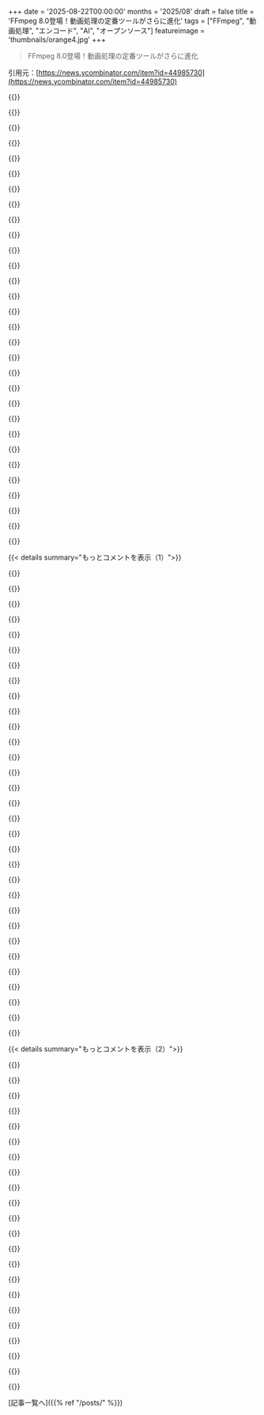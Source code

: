 +++
date = '2025-08-22T00:00:00'
months = '2025/08'
draft = false
title = 'FFmpeg 8.0登場！動画処理の定番ツールがさらに進化'
tags = ["FFmpeg", "動画処理", "エンコード", "AI", "オープンソース"]
featureimage = 'thumbnails/orange4.jpg'
+++

> FFmpeg 8.0登場！動画処理の定番ツールがさらに進化

引用元：[https://news.ycombinator.com/item?id=44985730](https://news.ycombinator.com/item?id=44985730)




{{<matomeQuote body="FFmpegの開発者と貢献者の皆さん、本当にありがとう！オーディオ/ビデオの自動化が必要な時はいつもFFmpegに頼ってきたよ。これは本当に重要で不可欠なツールだ。多くのオンライン動画ツールもFFmpegのUIラッパーとして使われてるしね。そういえば、FFmpeg.WasmもあるんだってTIL（今日知った）！2024年1月に、1993年のアニメ映画から15分の動画セグメントでフレームを抽出し、Real-ESRGAN-ncnn-vulkanでアップスケールして4Kアニメにしたんだ。このワークフローでUIを作ったら、今人気のTopaz AIみたいなツールになったかもね。<br>[0]: https://github.com/ffmpegwasm/ffmpeg.wasm<br>[1]: https://github.com/xinntao/Real-ESRGAN-ncnn-vulkan<br>[2]: https://files.horizon.pics/3f6a47d0-429f-4024-a5e0-e85ceb0f6..." userName="np1810" createdAt="2025/08/22 17:37:23" color="#ff33a1">}}




{{<matomeQuote body="直接FFmpegを使わなくても、FFmpegを組み込んでいるツールをよく使うよ。例えば、最近低品質DVDからリッピングした古いアニメをアップスケールしたんだけど、k4yt3x/video2xが十分でインストールも簡単だった。libffmpegが組み込まれてるから、エンコードに同じ引数を使えたんだ。<br>Video2X-x86_64.AppImage -i ”$f” ＼<br>-c libvpx-vp9 -e crf=34 -o ”${f/480p/480p_upscale2x}” ＼<br>-p realcugan -s 2 --noise-level 1<br>アップスケールに最適な引数を見つけるために、まずFFmpegで短いシーンを抽出して色々試してから、FFmpegで静止画をキャプチャして比較したんだ。" userName="idoubtit" createdAt="2025/08/22 18:56:16" color="#38d3d3">}}




{{<matomeQuote body="10年くらい前、当時の雇用主が他社と彼らのソフトウェアのリリースを手伝う話をしてたんだ。彼らは4K動画を劣化なしで圧縮・再生できる独自の圧縮システムを持ってるって信じてた。実際のコーデックや圧縮は見せてくれず、フロントエンドだけ作ってほしいと。でも調べてみたら、特定のフラグとオプションでFFmpegを使って動画を再エンコードしてるだけだと気づいたんだ。FFmpegを動かすだけで彼らの結果を再現できたよ。そしたら、うちとの話は立ち消えになったんだよね。" userName="bena" createdAt="2025/08/22 20:13:34" color="#ff5c5c">}}




{{<matomeQuote body="人のものをちょっといじって自分のものだと主張するっていう、昔からの伝統がまた一つだね。新しいチャットボット？別のChatGPTラッパーだよ。新しいLinux Distro？デスクトップ環境がプリインストールされたArch。新しい動画ダウンローダー？GUI付きのyt-dlpさ。最初から正直ならいいんだけど、そうじゃない人もいるんだよな。" userName="Telaneo" createdAt="2025/08/22 22:15:18" color="">}}




{{<matomeQuote body="「最初から正直ならいいんだけど、そうじゃない人もいるんだよな」って話、もし個人がやってるだけならまだ許容できたかもね。でも、時々兆ドル企業までもがこれをやってるのが残念だ。LLM以前は、コピーやラッパーを作る側もその認識があったけど、今はLLMが他人のコードをライセンスに縛られずに改変して出すから、意図せずそういうことが起きてるよね。LLMって生成したコードにライセンス詳細を自動で追加しないよね？" userName="np1810" createdAt="2025/08/23 04:31:57" color="">}}




{{<matomeQuote body="兆ドル企業だって結局は個人の集まりだよ。Fortune 500の会社に入ったからって、人が急に正直になるわけじゃないからね。" userName="brookst" createdAt="2025/08/23 13:23:57" color="">}}




{{<matomeQuote body="FFmpegのチューニングだけでキャリアを築いてる人もいるんだよな。でもこれってAIツールで実現できそうなことだから、彼らはちょっと不安になるかもね。" userName="ChrisMarshallNY" createdAt="2025/08/23 10:40:19" color="">}}




{{<matomeQuote body="君がやったのと全く同じ映画で同じ手順をTopaz AIで試したんだけど、すごくひどい結果になってプロジェクトを諦めちゃったんだ。もしアップスケールした映画を共有してくれたら嬉しいな。" userName="pwn0" createdAt="2025/08/23 06:44:50" color="#38d3d3">}}




{{<matomeQuote body="ずっとTopaz AIの方がFFmpegよりもっと洗練されたアップスケーリングをすると思ってたんだけど、FFmpegは単純なアルゴリズムしか持ってないんじゃないの？違うのかな？" userName="balder1991" createdAt="2025/08/27 13:08:51" color="">}}




{{<matomeQuote body="コンピュートシェーダーベースのビデオエンコーダ／デコーダ導入はうれしいね！ H.264、H.265、AV1以外のコーデックもクロスプラットフォームで加速できるようになるのは助かる。新しいProResエンコーダも早速使い道がありそうだよ。並列デコードはデータ依存性で難しいけど、エンコーダはデコーダより柔軟性があるかもね。VP9のコンピュートシェーダーエンコードは挑戦しがいがありそう。" userName="fleabitdev" createdAt="2025/08/22 16:52:20" color="#38d3d3">}}




{{<matomeQuote body="コンピュートシェーダーでのエンコーダ／デコーダ実装は最高だね！ 昔Vulkanのが汎用か聞いて笑われたけど、これでレガシーハードウェアでも性能アップが期待できる。新しいコーデックの導入も加速するだろうし、みんなのQOLも上がるはず！" userName="happymellon" createdAt="2025/08/22 18:29:14" color="#ff33a1">}}




{{<matomeQuote body="デコーダの最新技術は久々だけど、ディスプレイ向けデコードはGPU加速がかなり効きそうじゃない？ 初期解凍はCPUでやって、その後はGPUにデータを渡して動きベクトルやiDCTみたいな最終処理をする感じ。ピクセルレベルなら並列処理もいけるはず。GPUテクスチャにあるなら表示も楽だよね。この考え、どれくらい間違ってるかな？" userName="gmueckl" createdAt="2025/08/22 18:41:21" color="#45d325">}}




{{<matomeQuote body="専門家じゃないけど、最悪だと隣接ブロックに依存するせいで並列処理が`frame_height * 4`ピクセルに制限されちゃうかも。これだとメモリ依存の作業には厳しいね。動きベクトルが大きいと複数フレームデコードでの並列性も限られる。でも平均的には性能出るかもね。インターブロックやデブロッキングは並列化しやすそうだし、VP9、H.265、AV1はフレームをタイルに分割できるオプションもあるみたいだよ。" userName="fleabitdev" createdAt="2025/08/22 20:05:44" color="#ff33a1">}}




{{<matomeQuote body="すごい！ FFmpegのメンテナたちの才能にはいつも感心するよ。こんな難しいことを無償でやってるなんて、本当に頭が下がるね。" userName="mtillman" createdAt="2025/08/22 16:56:43" color="">}}




{{<matomeQuote body="それ、もっと詳しく教えてくれる？ メンテナの人は、会社での仕事でやってるもんだと勝手に思ってたんだ（全然根拠ない推測だけど）。" userName="droopyEyelids" createdAt="2025/08/22 17:39:26" color="">}}




{{<matomeQuote body="君のコメント、グレー評価から元に戻したよ。不公平だと思ったけど、正直これ以上言うこともないかな。僕が貢献してる理由を言えば、FFmpeg開発コミュニティにはもう10年も関わってないけど、メンテナの8割は給料もらってないボランティアって考えるのが妥当だと思うよ。" userName="refulgentis" createdAt="2025/08/22 17:55:48" color="">}}




{{<matomeQuote body="今回のリリースノート、めちゃくちゃ面白い！ 最近WebGPUコンピュートシェーダーでProResデコーダを自分で書いてみたんだけど、十分速く動いたよ。新しいAndroid APVコーデックにも応用できそうだね。ProRes RAWの情報が見つからなかったから、FFmpegがリバースエンジニアリングしたのかな？ コード見ると通常のProResと似てるみたいだね。詳細はこちら: https://pub.smpte.org/doc/rdd36/20220909-pub/rdd36-2022.pdf" userName="dtf" createdAt="2025/08/22 19:05:37" color="#45d325">}}




{{<matomeQuote body="それ、リンク貼ってくれる？ 僕、今回の変更ログで「レビュー中」ってあるVulkan ProResデコーダをGSoCプロジェクトで担当してるんだ。WebGPU実装がVulkanとどう違うか興味あるね。僕のコードはこれだよ: https://github.com/averne/FFmpeg/tree/vk-proresdec" userName="averne_" createdAt="2025/08/22 19:29:33" color="#785bff">}}




{{<matomeQuote body="今はリンクないけど、週末にはあげるようにするよ。君の実装、すごく興味あるね—ありがとう、しっかり見てみるよ！最初はWebGPUを学ぶためだったから、最適化のチャンスを逃してるかもだけど、楽しくデバッグできたよ。SMPTEの仕様書とFFmpegのproresdec.cを参考にデバッグを進めたんだ。" userName="dtf" createdAt="2025/08/22 19:39:51" color="#45d325">}}




{{<matomeQuote body="まだ実装できてない最適化がいっぱいあるんだよね。特にreset kernelを削除したり、VLD/IDCTを統合したり、IDCTルーチンの戦略（AAN algorithm、packed FP16、cooperative matrices）を試したりしたいな。" userName="averne_" createdAt="2025/08/22 19:46:03" color="#ff33a1">}}




{{<matomeQuote body="ほとんどリバースエンジニアリングしたやつだよ: https://mk.pars.ee/notes/a9ihgynpvdo6003w" userName="emersion" createdAt="2025/08/23 00:52:31" color="#45d325">}}




{{<matomeQuote body="NVENC/NVDECって固定機能ハードウェアじゃなくて、シェーダーコアで処理の一部ができるんじゃないかな。" userName="mappu" createdAt="2025/08/22 22:45:09" color="">}}




{{<matomeQuote body="FFmpeg使うたびに感動するよ（manページ見たりLLMに呪文作らせたりGUI使ったりするけどさ）。Vulkan 1.3ベースにしたのは正解だね。（そういえばAsahi Linux on MacもVulkan 1.3サポートしてるって昨日気づいた！）" userName="pmarreck" createdAt="2025/08/22 15:35:59" color="#785bff">}}




{{<matomeQuote body="’incantation’ってFFmpegの引数のことだよね。まさに元祖prompt engineeringだよ。" userName="Culonavirus" createdAt="2025/08/22 15:39:16" color="">}}




{{<matomeQuote body="いやいや、tar ballsの扱いの方が先に来るでしょ。FFmpegはそのすぐ後だよ。" userName="jeanlucas" createdAt="2025/08/22 15:44:15" color="">}}




{{<matomeQuote body="そもそもtar ballsの何が問題なのか全然わかんないんだよね。99%のケースで必要なのはtar -x、tar -c（作成）、tar -l（リスト）だけだよ。-vは他のツールと同じく詳細表示。<br>例：  tar -c project | gzip ＞ backup.tar.gz<br>  cat backup.tar.gz | gunzip | tar -l<br>  cat backup.tar.gz | gunzip | tar -x" userName="porridgeraisin" createdAt="2025/08/22 15:51:17" color="">}}




{{<matomeQuote body="gemini-cliとclaude-cliがあれば、FFmpegにプロンプトを当てながらさらにプロンプトできるんだ。しかもちゃんと動くよ。" userName="Keyframe" createdAt="2025/08/22 15:43:29" color="#38d3d3">}}




{{<matomeQuote body="tarが不便って言われてる理由がよくわかんないんだよね。ほとんどの場合、’tar -xvf blah.tar.gz’だけで済むじゃん。" userName="tombert" createdAt="2025/08/22 16:00:51" color="">}}




{{<matomeQuote body="’ダークアーツの呪文’リストには、Regexも追加しといた方がいいと思うな。" userName="mrandish" createdAt="2025/08/22 16:35:39" color="">}}




{{<matomeQuote body="tarはplain old zipより何がいいの？.tar.gzとか.tar.zipみたいにコンテナ形式を理由もなくネストする意味がわかんないな。テープ使わないし、テープアーカイブ形式もいらないんだよね。" userName="CamperBob2" createdAt="2025/08/22 16:44:26" color="">}}




{{< details summary="もっとコメントを表示（1）">}}

{{<matomeQuote body="誰かに役立つ情報だけど、超古いtarバイナリを使ってない限り、gunzipとかcatはいらないよ。.gzを.xzとか別のよく知られた拡張子に変えるだけで、違う圧縮形式に対応できるんだ。<br>例：<br>tar -cf archive.tar.gz foo bar  # ファイルfooとbarからarchive.tar.gzを作成。<br>tar -tvf archive.tar.gz         # archive.tar.gz内の全ファイルを詳細にリスト。<br>tar -xf archive.tar.gz          # archive.tar.gzから全ファイルを展開。" userName="BeepInABox" createdAt="2025/08/22 16:41:39" color="#38d3d3">}}




{{<matomeQuote body="LLMとFFmpegやImageMagickみたいな複雑なCLIツールって最高の組み合わせで、まるで魔法みたいだね…SF映画に出てくるような夢のUI/UXだよね。「このフォルダの全画像を上以外100pxクロップして、ちょっと彩度上げて、非圧縮TIFFで新しいフォルダに保存、さらにビデオループにしてweb用にエンコードして」とかね。" userName="agys" createdAt="2025/08/22 16:11:56" color="#38d3d3">}}




{{<matomeQuote body="tar -cf archive.tar.gz foo barって書くと、圧縮されてない.tarが間違った名前でできちゃうよ。gzipを指定するには-zオプションが必要だよ。" userName="mkl" createdAt="2025/08/22 23:16:36" color="">}}




{{<matomeQuote body="問題は、tarがすごく分かりにくくて、覚えるのが無駄に難しいってことだよね。確かに、一度呪文を覚えちゃえば一生使えるけど、初心者がシェルでファイルを展開しようとしたら、インターフェースが無駄に難しいから苦戦するよ。" userName="bigstrat2003" createdAt="2025/08/22 15:59:48" color="">}}




{{<matomeQuote body="これってどうやるのか、ちょっと確認したいんだけどさ。gemini-cli（またはclaude-cli）を使って、gemini（またはclaude）に自然言語で処理内容を指示するんだよね。FFmpegとメディアファイルの正しいパスを教えてあげれば、g-cli（またはc-cli）がやってくれるってことで合ってる？" userName="profsummergig" createdAt="2025/08/22 16:57:31" color="">}}




{{<matomeQuote body="それぞれのLLMが新しいコーデックやオプションをどれくらい素早く覚えるのか、見るのが楽しみだな。" userName="NSUserDefaults" createdAt="2025/08/22 15:52:21" color="">}}




{{<matomeQuote body="tarって他のCLIプログラムとすごく似てるのに、なんでtarだけが使いにくいって言われてるのか、正直全然理解できないな。" userName="encom" createdAt="2025/08/22 16:22:29" color="">}}




{{<matomeQuote body="そうそう、LLMに「これlibx265でもっと小さくしてhvc1タグ付けて」とか「この2つのビデオ連結して」って聞くと、たいてい完璧にこなしてくれるんだ。ImageMagickに関しても、同じくらいマスターしてるよ！" userName="conradev" createdAt="2025/08/22 16:13:56" color="#ff5733">}}




{{<matomeQuote body="リストしたいなら-tだよ。「リスト」の「T」でね。-lはチェック・リンク用だよ。<br>それに、別に圧縮解除しなくても大丈夫。tarが適切な圧縮アルゴリズムを検出して、勝手に圧縮解除してくれるから、gunzipみたいな中間ステップはいらないよ。" userName="sdfsdfgsdgg" createdAt="2025/08/22 15:59:42" color="#ff5c5c">}}




{{<matomeQuote body="tarコマンドはかなり覚えたけど、cpioはめちゃくちゃ変に感じるんだよね。" userName="fullstop" createdAt="2025/08/22 17:15:57" color="">}}




{{<matomeQuote body="regexは使えるんだけどさ、ffmpegのmanpageは恐ろしすぎるよ..." userName="RedShift1" createdAt="2025/08/22 17:01:05" color="#45d325">}}




{{<matomeQuote body="今はファイル名で自動的に決まるらしいけど、つい習慣でフラグを付けちゃうんだよね。30年の指が覚えた動きはなかなか変えられないもんだ！" userName="Intermernet" createdAt="2025/08/23 00:06:54" color="#ff33a1">}}




{{<matomeQuote body="「tar xzf foobar.tgzは”_x_tract _z_e _f_iles!”って感じで覚えてるよ。Dr. Strangeloveみたいなドイツ語アクセントでね。<br>最近見つけたdtrx (https://github.com/dtrx-py/dtrx) ってツールがホストにインストールできるならすごくいいよ。適切なコマンドを呼び出してくれて、常にサブディレクトリに展開してくれるからtar-bombsの心配もないしね。tar作成は自分で頑張ってくれ。」" userName="beala" createdAt="2025/08/22 16:41:50" color="#785bff">}}




{{<matomeQuote body="「cpioってそんなに難しくないよ。<br>よく使うのは$ cpio -pdumv argsとか。<br>$ man cpioを見てみて。あと、Wikipediaの“Operation and archive format”のCopyセクションにも例があるよ。cpioのパススルーモードを使えば、アーカイブを作らずにファイルをコピーできるんだ。<br>例: $ find . -depth -print | cpio -p -dumv new-path」" userName="fuzztester" createdAt="2025/08/23 19:14:56" color="#38d3d3">}}




{{<matomeQuote body="tarでリスト表示するには-tを使うんだよ、-lじゃないんだからね。" userName="drivers99" createdAt="2025/08/22 15:56:52" color="">}}




{{<matomeQuote body="-z（あるいは最近のgnutarなら-a）を忘れてるんじゃないかな。" userName="aidenn0" createdAt="2025/08/22 16:05:48" color="">}}




{{<matomeQuote body="zipはファイルの所有権とかパーミッションは保持しないんだよね。" userName="fullstop" createdAt="2025/08/22 17:17:20" color="">}}




{{<matomeQuote body="「LLMでffmpegコードは作れるけど、まるでSFじゃないよ。LLMはめちゃくちゃ品質の悪い、時にはバグだらけのffmpegコードを出す傾向があるんだ。ファイルパラメータをスタート時間の前に置いたりして、無駄に動画全体をデコードさせたり、間違ったbitrateを出したり、音声を無駄に再エンコードしたりね。<br>副作用を気にせずマニュアルを読まないならいいけど、正確性も込みで考えたら、理想のUXとは言えないな。」" userName="Barrin92" createdAt="2025/08/22 16:29:18" color="#ff33a1">}}




{{<matomeQuote body="LLMってffmpegのインターフェースに最高だよね。自然言語で実行できるツールも多いし。これ、俺のスクリプトだよ：https://github.com/jjcm/llmpeg" userName="jjcm" createdAt="2025/08/22 16:04:58" color="#ff33a1">}}




{{<matomeQuote body="ffmpegってさ、もし敵の手に渡ったら使えないように作られてるんだぜ。" userName="quectophoton" createdAt="2025/08/22 19:57:48" color="">}}




{{<matomeQuote body="コメントする前に確認してみたよ。Ubuntu 25.04だと、ファイル名で圧縮が自動で有効にならないね。抽出時の自動検出はファイル内容ベースで、名前じゃないんだ。" userName="mkl" createdAt="2025/08/23 01:06:46" color="#45d325">}}




{{<matomeQuote body="2025年って動画がどこにでもあるんだからさ、ffmpegがSSL、zlib、sqliteの次に使われるライブラリの4位に入るって意見、誰か同意する？" userName="larodi" createdAt="2025/08/22 15:57:59" color="">}}




{{<matomeQuote body="FFMpegはそこまで上位じゃないでしょ。動画処理ってメディアを受け取るサーバーだけに必要なんだし。ほとんどのスマホは動画でFFMpegを動かしてないと思うよ。" userName="PokestarFan" createdAt="2025/08/22 18:38:23" color="">}}




{{<matomeQuote body="ChromeやFirefoxはメディアのデコードにFFmpegライブラリを使ってるから、意外といろんな所にあるんだぜ！<br>でもChatGPTはAndroidのブラウザアプリではAndroidの“native”メディアスタックを使うからって、使われてないって言ってたな。" userName="neRok" createdAt="2025/08/23 00:01:25" color="#ff33a1">}}




{{<matomeQuote body="たぶん、その一部は全てのモバイルデバイスに入ってるだろうし、Netflixとかも動画のエンコードに絶対使ってるでしょ。" userName="larodi" createdAt="2025/08/22 19:32:05" color="">}}




{{<matomeQuote body="Curlも上位に入るべきだよ。あと”SSL”は、いろんな実装があるから数字を分けたら、もっと順位が下がるかもね。" userName="zvr" createdAt="2025/08/22 19:21:21" color="">}}




{{<matomeQuote body="Curlはそうかもだけど、それ自体がzlibとlibsslを使って動いてるでしょ？" userName="larodi" createdAt="2025/08/22 19:30:59" color="#ff5733">}}




{{<matomeQuote body="うん、zlibと何らかのSSL実装を使ってるよ。以前「SSL」って言ったけど、実際のライブラリはOpenSSL、BoringSSL、WolfSSL、GnuTLSとか色々あるからね。だから、個々のライブラリの使用数はSSL全体の使われ方より少ないってこと。" userName="zvr" createdAt="2025/08/23 10:36:12" color="#45d325">}}




{{<matomeQuote body="Nixのログはここから取得できるよ: https://github.com/NixOS/infra/blob/main/metrics/fastly/READ... これ、意見を検証する面白いデータソースになるかもね。" userName="_kb" createdAt="2025/08/22 17:25:21" color="#ff5733">}}




{{<matomeQuote body="少なくともArch Linuxについては、ここで確認できるよ: https://pkgstats.archlinux.de/packages" userName="zaik" createdAt="2025/08/22 16:59:35" color="">}}

{{</details>}}




{{< details summary="もっとコメントを表示（2）">}}

{{<matomeQuote body="FFmpegは殿堂入り確実だね！間違いない！" userName="npteljes" createdAt="2025/08/22 16:44:31" color="">}}




{{<matomeQuote body="FFmpegより上には結構あると思うよ。Qt、libpng、libusbとかね。" userName="IshKebab" createdAt="2025/08/22 20:54:56" color="">}}




{{<matomeQuote body="libpngとlibjpegはわかる。でもQtとlibusbがffmpegより上ってのはありえないね。" userName="account42" createdAt="2025/08/25 09:24:06" color="">}}




{{<matomeQuote body="libcだね :D" userName="encom" createdAt="2025/08/22 16:26:56" color="">}}




{{<matomeQuote body="FFmpegのいろんな機能にアクセスできる、いいGUIフロントエンドって誰か作った？たまに、トランスコードなしで動画をremuxしたり、複数の動画や音声ストリーム（同じcodecsね）を結合したいだけって時があるんだよな。" userName="Dwedit" createdAt="2025/08/22 16:17:07" color="#38d3d3">}}




{{<matomeQuote body="Handbrake、良いツールだね！ちょっと古いけど、ちゃんと仕事してくれるよ。" userName="joenot443" createdAt="2025/08/22 16:21:37" color="">}}




{{<matomeQuote body="HandBrake[0]は日常タスクには最高だね！UIはもっとシンプルにできるかも。例えば、複数エピソードのTV番組ディスクをリッピングするときとか。それ以外は素晴らしいツールだよ！<br>それ以上のことはコマンドラインでやってるけどね。<br>[0] https://handbrake.fr" userName="kevinsync" createdAt="2025/08/22 16:48:48" color="">}}




{{<matomeQuote body="Handbrakeは結構頻繁にアップデートされてるよ。" userName="selectodude" createdAt="2025/08/22 16:46:42" color="">}}




{{<matomeQuote body="FFmpegのフロントエンドにはChatGPTが最高だよ。やりたいことを自然な言葉で説明すると、必要なコマンドをちゃんと教えてくれるんだ。" userName="patapong" createdAt="2025/08/22 16:23:10" color="#785bff">}}




{{<matomeQuote body="MacユーザーにはffWorks[1]がFFmpegの素晴らしいフロントエンドだよ。ほとんどの機能をまともなGUIで使えるし、バッチ処理もプリセットも設定できる。開発者もすごく丁寧だ。HandbrakeやLosslesscutも良いけど、俺はffWorksにすごく価値を感じるからお金払ってるよ。他のプラットフォームにはこれほど洗練されたものはないんじゃないかな。<br>[1]: https://www.ffworks.net/index.html" userName="filmgirlcw" createdAt="2025/08/22 17:47:44" color="#45d325">}}




{{<matomeQuote body="動画の結合って簡単そうだけど、タイムベースとかオフセット、クロップ、FPSの違いとかでめちゃくちゃ失敗しやすいんだ！H264やAACでもエンコード方法やサンプリングレートの違いで再生問題が起きたりね。Lossless-Cutも良いけど、俺は結合前にMPEG-TSにトランスコードすることで多くの問題を回避してるよ。FFmpegコマンドもここに載せておくね。<br>`ffmpeg -i video1.mp4 -c copy -start_at_zero -fflags +genpts R:\video1.ts;`<br>`ffmpeg -i video2.mp4 -c copy -start_at_zero -fflags +genpts R:\video2.ts;`<br>`ffmpeg -i ”concat:R:\video1.ts|R:\video2.ts” -c copy -movflags +faststart R:\merged.mp4`" userName="neRok" createdAt="2025/08/22 23:48:23" color="#ff5c5c">}}




{{<matomeQuote body="好きなGUIは見つからないけど、ChatGPTみたいなLLMがFFmpegのコマンド生成にはすごく役立ってるよ。やりたいことを伝えるだけで、ffmpegコマンドを作ってくれるからね。" userName="pseudosavant" createdAt="2025/08/22 16:22:14" color="#45d325">}}




{{<matomeQuote body="https://github.com/mifi/lossless-cut を見てみて！" userName="jazzyjackson" createdAt="2025/08/22 16:51:35" color="">}}




{{<matomeQuote body="どのフロントエンドもFFmpegの機能のごく一部しか提供してないから、特定のタスクにしか使えないんだよな。" userName="avhon1" createdAt="2025/08/23 01:04:50" color="">}}




{{<matomeQuote body="ShotcutはFFmpegコマンドを生成するためのすごいインターフェースだよ。オープンソースの動画制作ツールだね。<br>https://www.shotcut.org/" userName="mrguyorama" createdAt="2025/08/22 17:02:44" color="">}}




{{<matomeQuote body="ShotcutはMLT Multimedia Frameworkを使ってるから、FFmpegの単なるインターフェースじゃないんだよ。<br>https://www.mltframework.org/" userName="toxicosmos" createdAt="2025/08/22 17:43:52" color="#ff5733">}}




{{<matomeQuote body="そのMLTフレームワークって、FFmpegがベースになってるみたいだね。<br>https://www.mltframework.org/faq/" userName="mkl" createdAt="2025/08/22 23:21:56" color="#ff5733">}}




{{<matomeQuote body="HandbrakeとかVidCoderとか、いろんなFFmpegのフロントエンドがあるよね。" userName="onehair" createdAt="2025/08/22 17:30:22" color="">}}




{{<matomeQuote body="mkvtoolnixも使えるし、GUIも付いてるよ。" userName="ricardojoaoreis" createdAt="2025/08/22 16:22:28" color="">}}




{{<matomeQuote body="非線形エディタとかノードベースのエディタが必要だよね。だいたいオープンソースの動画エディタはKdenliveみたいにFFmpegのフロントエンドだよ。" userName="AlienRobot" createdAt="2025/08/22 16:45:30" color="#ff5733">}}




{{<matomeQuote body="これはワクワクするニュースだね！<br>https://youtu.be/9kaIXkImCAM?si=b_vzB4o87ArcYNfq" userName="qmr" createdAt="2025/08/22 16:09:57" color="">}}

{{</details>}}



[記事一覧へ]({{% ref "/posts/" %}})
